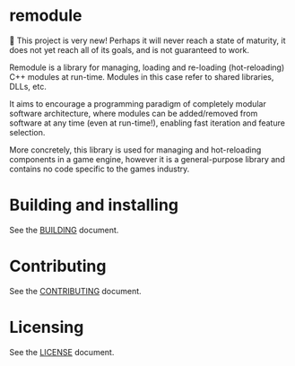 # remodule

🚧 This project is very new! Perhaps it will never reach a state of maturity, it does not yet reach all of its goals, and is not guaranteed to work.

Remodule is a library for managing, loading and re-loading (hot-reloading) C++ modules at run-time. Modules in this case refer to shared libraries, DLLs, etc.

It aims to encourage a programming paradigm of completely modular software architecture, where modules can be added/removed from software at any time (even at run-time!), enabling fast iteration and feature selection.

More concretely, this library is used for managing and hot-reloading components in a game engine, however it is a general-purpose library and contains no code specific to the games industry.

# Building and installing

See the [BUILDING](BUILDING.md) document.

# Contributing

See the [CONTRIBUTING](CONTRIBUTING.md) document.

# Licensing

See the [LICENSE](LICENSE.md) document.
